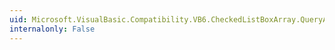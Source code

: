 ```yaml
---
uid: Microsoft.VisualBasic.Compatibility.VB6.CheckedListBoxArray.QueryAccessibilityHelp
internalonly: False
---
```


